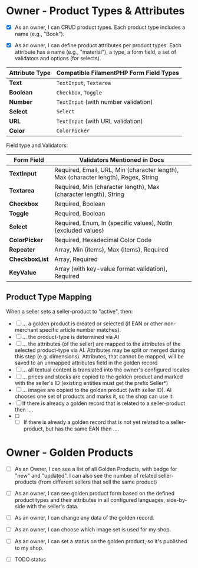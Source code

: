 
# Owner - Product Types & Attributes
- [x] As an owner, I can CRUD product types. Each product type includes a name (e.g., "Book").
- [x] As an owner, I can define product attributes per product types. Each attribute has a name (e.g., "material"), a type, a form field, a set of validators and options (for selects). 


| Attribute Type | Compatible FilamentPHP Form Field Types             |
|----------------|-----------------------------------------------------|
| **Text**       | `TextInput`, `Textarea`                            |
| **Boolean**    | `Checkbox`, `Toggle`                               |
| **Number**     | `TextInput` (with number validation)               |
| **Select**     | `Select`                                           |
| **URL**        | `TextInput` (with URL validation)                  |
| **Color**      | `ColorPicker`                                      |

Field type and Validators:

| Form Field       | Validators Mentioned in Docs                              |
|-------------------|----------------------------------------------------------|
| **TextInput**     | Required, Email, URL, Min (character length), Max (character length), Regex, String |
| **Textarea**      | Required, Min (character length), Max (character length), String |ls
| **Checkbox**      | Required, Boolean                                        |
| **Toggle**        | Required, Boolean                                        |
| **Select**        | Required, Enum, In (specific values), NotIn (excluded values) |
| **ColorPicker**   | Required, Hexadecimal Color Code                         |
| **Repeater**      | Array, Min (items), Max (items), Required                |
| **CheckboxList**  | Array, Required                                          |
| **KeyValue**      | Array (with key-value format validation), Required       |

## Product Type Mapping
When a seller sets a seller-product to "active", then:
- [ ] ... a golden product is created or selected (if EAN or other non-merchant specific article number matches).
- [ ] ... the product-type is determined via AI
- [ ] ... the attributes (of the seller) are mapped to the attributes of the selected product-type via AI. Attributes may be split or merged during this step (e.g. dimensions). Attributes, that cannot be mapped, will be saved to an unmapped attributes field in the golden record
- [ ] ... all textual content is translated into the owner's configured locales
- [ ] ... prices and stocks are copied to the golden product and marked with the seller's ID (existing entities must get the prefix Seller*)
- [ ] ... images are copied to the golden product (with seller ID). AI chooses one set of products and marks it, so the shop can use it.
- [ ] If there is already a golden record that is related to a seller-product then ....
- [ ] - [ ] If there is already a golden record that is not yet related to a seller-product, but has the same EAN then ....

# Owner - Golden Products
- [ ] As an Owner, I can see a list of all Golden Products, with badge for "new" and "updated". I can also see the number of related seller-products (from different sellers that sell the same product)
- [ ] As an owner, I can see golden product form based on the defined product types and their attributes in all configured languages, side-by-side with the seller's data.
- [ ] As an owner, I can change any data of the golden record.
- [ ] As an owner, I can choose which image set is used for my shop.
- [ ] As an owner, I can set a status on the golden product, so it's published to my shop.
- [ ] TODO status

